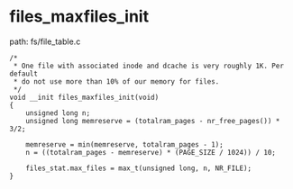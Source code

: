 files_maxfiles_init
========================================

path: fs/file_table.c
```
/*
 * One file with associated inode and dcache is very roughly 1K. Per default
 * do not use more than 10% of our memory for files.
 */
void __init files_maxfiles_init(void)
{
    unsigned long n;
    unsigned long memreserve = (totalram_pages - nr_free_pages()) * 3/2;

    memreserve = min(memreserve, totalram_pages - 1);
    n = ((totalram_pages - memreserve) * (PAGE_SIZE / 1024)) / 10;

    files_stat.max_files = max_t(unsigned long, n, NR_FILE);
}
```